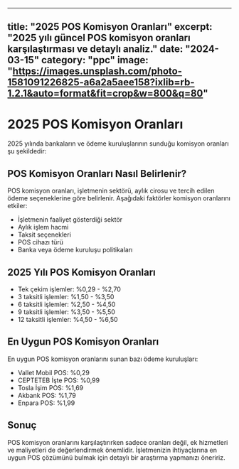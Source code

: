 
---
title: "2025 POS Komisyon Oranları"
excerpt: "2025 yılı güncel POS komisyon oranları karşılaştırması ve detaylı analiz."
date: "2024-03-15"
category: "ppc"
image: "https://images.unsplash.com/photo-1581091226825-a6a2a5aee158?ixlib=rb-1.2.1&auto=format&fit=crop&w=800&q=80"
---

# 2025 POS Komisyon Oranları

2025 yılında bankaların ve ödeme kuruluşlarının sunduğu komisyon oranları şu şekildedir:

## POS Komisyon Oranları Nasıl Belirlenir?

POS komisyon oranları, işletmenin sektörü, aylık cirosu ve tercih edilen ödeme seçeneklerine göre belirlenir. Aşağıdaki faktörler komisyon oranlarını etkiler:

- İşletmenin faaliyet gösterdiği sektör
- Aylık işlem hacmi
- Taksit seçenekleri
- POS cihazı türü
- Banka veya ödeme kuruluşu politikaları

## 2025 Yılı POS Komisyon Oranları

- Tek çekim işlemler: %0,29 - %2,70
- 3 taksitli işlemler: %1,50 - %3,50
- 6 taksitli işlemler: %2,50 - %4,50
- 9 taksitli işlemler: %3,50 - %5,50
- 12 taksitli işlemler: %4,50 - %6,50

## En Uygun POS Komisyon Oranları

En uygun POS komisyon oranlarını sunan bazı ödeme kuruluşları:

- Vallet Mobil POS: %0,29
- CEPTETEB İşte POS: %0,99
- Tosla İşim POS: %1,69
- Akbank POS: %1,79
- Enpara POS: %1,99

## Sonuç

POS komisyon oranlarını karşılaştırırken sadece oranları değil, ek hizmetleri ve maliyetleri de değerlendirmek önemlidir. İşletmenizin ihtiyaçlarına en uygun POS çözümünü bulmak için detaylı bir araştırma yapmanızı öneririz.
